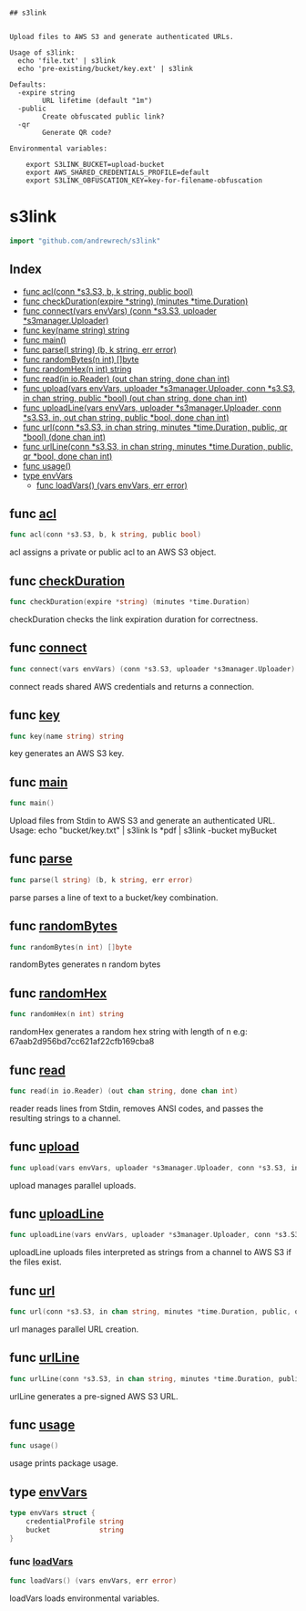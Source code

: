 ```

## s3link


Upload files to AWS S3 and generate authenticated URLs.

Usage of s3link:
  echo 'file.txt' | s3link
  echo 'pre-existing/bucket/key.ext' | s3link

Defaults:
  -expire string
    	URL lifetime (default "1m")
  -public
    	Create obfuscated public link?
  -qr
    	Generate QR code?

Environmental variables:

    export S3LINK_BUCKET=upload-bucket
    export AWS_SHARED_CREDENTIALS_PROFILE=default
    export S3LINK_OBFUSCATION_KEY=key-for-filename-obfuscation

```
<!-- Code generated by gomarkdoc. DO NOT EDIT -->

# s3link

```go
import "github.com/andrewrech/s3link"
```

## Index

- [func acl(conn *s3.S3, b, k string, public bool)](<#func-acl>)
- [func checkDuration(expire *string) (minutes *time.Duration)](<#func-checkduration>)
- [func connect(vars envVars) (conn *s3.S3, uploader *s3manager.Uploader)](<#func-connect>)
- [func key(name string) string](<#func-key>)
- [func main()](<#func-main>)
- [func parse(l string) (b, k string, err error)](<#func-parse>)
- [func randomBytes(n int) []byte](<#func-randombytes>)
- [func randomHex(n int) string](<#func-randomhex>)
- [func read(in io.Reader) (out chan string, done chan int)](<#func-read>)
- [func upload(vars envVars, uploader *s3manager.Uploader, conn *s3.S3, in chan string, public *bool) (out chan string, done chan int)](<#func-upload>)
- [func uploadLine(vars envVars, uploader *s3manager.Uploader, conn *s3.S3, in, out chan string, public *bool, done chan int)](<#func-uploadline>)
- [func url(conn *s3.S3, in chan string, minutes *time.Duration, public, qr *bool) (done chan int)](<#func-url>)
- [func urlLine(conn *s3.S3, in chan string, minutes *time.Duration, public, qr *bool, done chan int)](<#func-urlline>)
- [func usage()](<#func-usage>)
- [type envVars](<#type-envvars>)
  - [func loadVars() (vars envVars, err error)](<#func-loadvars>)


## func [acl](<https://github.com/andrewrech/s3link/blob/main/s3link.go#L284>)

```go
func acl(conn *s3.S3, b, k string, public bool)
```

acl assigns a private or public acl to an AWS S3 object\.

## func [checkDuration](<https://github.com/andrewrech/s3link/blob/main/s3link.go#L83>)

```go
func checkDuration(expire *string) (minutes *time.Duration)
```

checkDuration checks the link expiration duration for correctness\.

## func [connect](<https://github.com/andrewrech/s3link/blob/main/s3link.go#L100>)

```go
func connect(vars envVars) (conn *s3.S3, uploader *s3manager.Uploader)
```

connect reads shared AWS credentials and returns a connection\.

## func [key](<https://github.com/andrewrech/s3link/blob/main/s3link.go#L234>)

```go
func key(name string) string
```

key generates an AWS S3 key\.

## func [main](<https://github.com/andrewrech/s3link/blob/main/s3link.go#L33>)

```go
func main()
```

Upload files from Stdin to AWS S3 and generate an authenticated URL\. Usage: echo "bucket/key\.txt" | s3link ls \*pdf               | s3link \-bucket myBucket

## func [parse](<https://github.com/andrewrech/s3link/blob/main/s3link.go#L261>)

```go
func parse(l string) (b, k string, err error)
```

parse parses a line of text to a bucket/key combination\.

## func [randomBytes](<https://github.com/andrewrech/s3link/blob/main/s3link.go#L220>)

```go
func randomBytes(n int) []byte
```

randomBytes generates n random bytes

## func [randomHex](<https://github.com/andrewrech/s3link/blob/main/s3link.go#L231>)

```go
func randomHex(n int) string
```

randomHex generates a random hex string with length of n e\.g: 67aab2d956bd7cc621af22cfb169cba8

## func [read](<https://github.com/andrewrech/s3link/blob/main/s3link.go#L119>)

```go
func read(in io.Reader) (out chan string, done chan int)
```

reader reads lines from Stdin\, removes ANSI codes\, and passes the resulting strings to a channel\.

## func [upload](<https://github.com/andrewrech/s3link/blob/main/s3link.go#L310>)

```go
func upload(vars envVars, uploader *s3manager.Uploader, conn *s3.S3, in chan string, public *bool) (out chan string, done chan int)
```

upload manages parallel uploads\.

## func [uploadLine](<https://github.com/andrewrech/s3link/blob/main/s3link.go#L337>)

```go
func uploadLine(vars envVars, uploader *s3manager.Uploader, conn *s3.S3, in, out chan string, public *bool, done chan int)
```

uploadLine uploads files interpreted as strings from a channel to AWS S3 if the files exist\.

## func [url](<https://github.com/andrewrech/s3link/blob/main/s3link.go#L151>)

```go
func url(conn *s3.S3, in chan string, minutes *time.Duration, public, qr *bool) (done chan int)
```

url manages parallel URL creation\.

## func [urlLine](<https://github.com/andrewrech/s3link/blob/main/s3link.go#L172>)

```go
func urlLine(conn *s3.S3, in chan string, minutes *time.Duration, public, qr *bool, done chan int)
```

urlLine generates a pre\-signed AWS S3 URL\.

## func [usage](<https://github.com/andrewrech/s3link/blob/main/s3link.go#L63>)

```go
func usage()
```

usage prints package usage\.

## type [envVars](<https://github.com/andrewrech/s3link/blob/main/s3link.go#L388-L391>)

```go
type envVars struct {
    credentialProfile string
    bucket            string
}
```

### func [loadVars](<https://github.com/andrewrech/s3link/blob/main/s3link.go#L394>)

```go
func loadVars() (vars envVars, err error)
```

loadVars loads environmental variables\.



